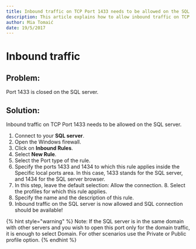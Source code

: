 ```yaml
---
title: Inbound traffic on TCP Port 1433 needs to be allowed on the SQL Server.
description: This article explains how to allow inbound traffic on TCP port 1433.
author: Mia Tomaić
date: 19/5/2017
---
```


# Inbound traffic

## Problem:

Port 1433 is closed on the SQL server.

## Solution:

Inbound traffic on TCP Port 1433 needs to be allowed on the SQL server. 

1. Connect to your **SQL server**.
2. Open the Windows firewall.
3. Click on **Inbound Rules**.
4. Select **New Rule**.
5. Select the Port type of the rule.
6. Specify the ports 1433 and 1434 to which this rule applies inside the Specific local ports area. In this case, 1433 stands for the SQL server, and 1434 for the SQL server browser.
7. In this step, leave the default selection: Allow the connection. 8. Select the profiles for which this rule applies.
8. Specify the name and the description of this rule.
9. Inbound traffic on the SQL server is now allowed and SQL connection should be available!

{% hint style="warning" %}
Note: If the SQL server is in the same domain with other servers and you wish to open this port only for the domain traffic, it is enough to select Domain. For other scenarios use the Private or Public profile option.
{% endhint %}

